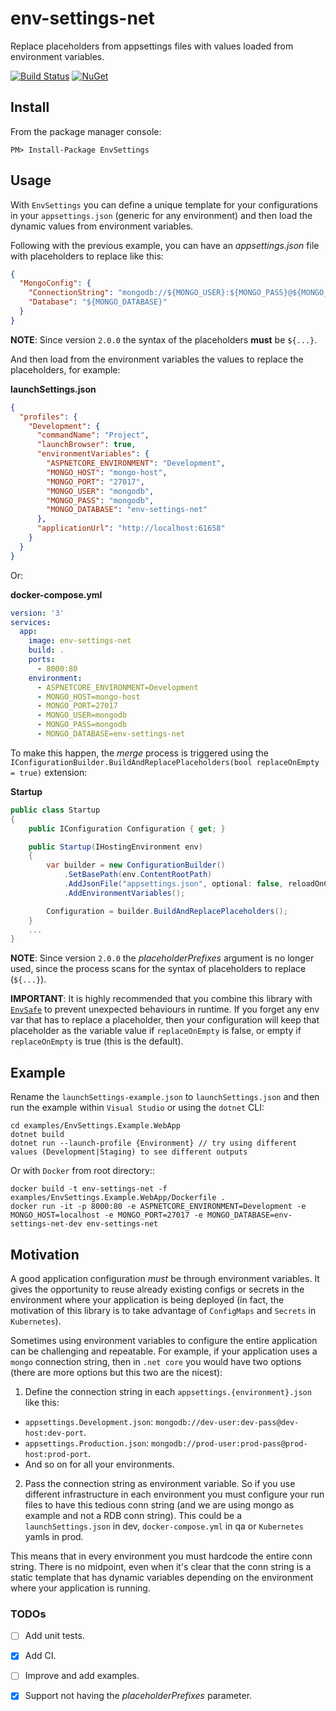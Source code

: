 # env-settings-net
Replace placeholders from appsettings files with values loaded from environment variables.

[![Build Status](https://travis-ci.org/tgropper/env-settings-net.svg?branch=master)](https://travis-ci.org/tgropper/env-settings-net)
[![NuGet](https://img.shields.io/nuget/v/EnvSettings.svg)](https://www.nuget.org/packages/EnvSettings)

## Install
From the package manager console:
```
PM> Install-Package EnvSettings
```

## Usage

With `EnvSettings` you can define a unique template for your configurations in your `appsettings.json` (generic for any environment) and then load the dynamic values from environment variables.

Following with the previous example, you can have an *appsettings.json* file with placeholders to replace like this:

```json
{
  "MongoConfig": {
    "ConnectionString": "mongodb://${MONGO_USER}:${MONGO_PASS}@${MONGO_HOST}:${MONGO_PORT}",
    "Database": "${MONGO_DATABASE}"
  }
}
```

**NOTE**: Since version `2.0.0` the syntax of the placeholders **must** be `${...}`.

And then load from the environment variables the values to replace the placeholders, for example:

**launchSettings.json**
```json
{
  "profiles": {
    "Development": {
      "commandName": "Project",
      "launchBrowser": true,
      "environmentVariables": {
        "ASPNETCORE_ENVIRONMENT": "Development",
        "MONGO_HOST": "mongo-host",
        "MONGO_PORT": "27017",
        "MONGO_USER": "mongodb",
        "MONGO_PASS": "mongodb",
        "MONGO_DATABASE": "env-settings-net"
      },
      "applicationUrl": "http://localhost:61658"
    }
  }
}
```

Or:

**docker-compose.yml**
```yml
version: '3'
services:
  app:
    image: env-settings-net
    build: .
    ports:
      - 8000:80
    environment:
      - ASPNETCORE_ENVIRONMENT=Development
      - MONGO_HOST=mongo-host
      - MONGO_PORT=27017
      - MONGO_USER=mongodb
      - MONGO_PASS=mongodb
      - MONGO_DATABASE=env-settings-net
```

To make this happen, the *merge* process is triggered using the `IConfigurationBuilder.BuildAndReplacePlaceholders(bool replaceOnEmpty = true)` extension:

**Startup**
```cs
public class Startup
{
    public IConfiguration Configuration { get; }

    public Startup(IHostingEnvironment env)
    {
        var builder = new ConfigurationBuilder()
            .SetBasePath(env.ContentRootPath)
            .AddJsonFile("appsettings.json", optional: false, reloadOnChange: true)
            .AddEnvironmentVariables();

        Configuration = builder.BuildAndReplacePlaceholders();
    }
    ...
}
```

**NOTE**: Since version `2.0.0` the *placeholderPrefixes* argument is no longer used, since the process scans for the syntax of placeholders to replace (`${...}`).

**IMPORTANT**: It is highly recommended that you combine this library with [`EnvSafe`](https://github.com/tgropper/env-safe-net) to prevent unexpected behaviours in runtime. If you forget any env var that has to replace a placeholder, then your configuration will keep that placeholder as the variable value if `replaceOnEmpty` is false, or empty if `replaceOnEmpty` is true (this is the default).

## Example

Rename the `launchSettings-example.json` to `launchSettings.json` and then run the example within `Visual Studio` or using the `dotnet` CLI:

```
cd examples/EnvSettings.Example.WebApp
dotnet build
dotnet run --launch-profile {Environment} // try using different values (Development|Staging) to see different outputs
```

Or with `Docker` from root directory::

```
docker build -t env-settings-net -f examples/EnvSettings.Example.WebApp/Dockerfile .
docker run -it -p 8000:80 -e ASPNETCORE_ENVIRONMENT=Development -e MONGO_HOST=localhost -e MONGO_PORT=27017 -e MONGO_DATABASE=env-settings-net-dev env-settings-net
```

## Motivation

A good application configuration *must* be through environment variables. It gives the opportunity to reuse already existing configs or secrets in the environment where your application is being deployed (in fact, the motivation of this library is to take advantage of `ConfigMaps` and `Secrets` in `Kubernetes`).

Sometimes using environment variables to configure the entire application can be challenging and repeatable. For example, if your application uses a `mongo` connection string, then in `.net core` you would have two options (there are more options but this two are the nicest):
1. Define the connection string in each `appsettings.{environment}.json` like this:
* `appsettings.Development.json`: `mongodb://dev-user:dev-pass@dev-host:dev-port`.
* `appsettings.Production.json`: `mongodb://prod-user:prod-pass@prod-host:prod-port`.
* And so on for all your environments.

2. Pass the connection string as environment variable. So if you use different infrastructure in each environment you must configure your run files to have this tedious conn string (and we are using mongo as example and not a RDB conn string). This could be a `launchSettings.json` in dev, `docker-compose.yml` in qa or `Kubernetes` yamls in prod.


This means that in every environment you must hardcode the entire conn string. There is no midpoint, even when it's clear that the conn string is a static template that has dynamic variables depending on the environment where your application is running.

### TODOs
- [ ] Add unit tests.
- [x] Add CI.
- [ ] Improve and add examples.
- [x] Support not having the *placeholderPrefixes* parameter.

